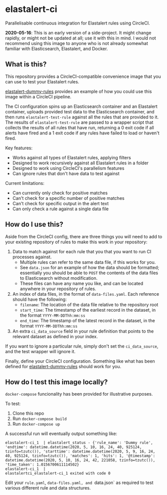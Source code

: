 # elastalert-ci

Parallelisable continuous integration for Elastalert rules using CircleCI.

**2020-05-16**: This is an early version of a side-project. It might change rapidly,
or might not be updated at all; use it with this in mind. I would not recommend
using this image to anyone who is not already somewhat familiar with Elasticsearch,
Elastalert, and Docker.

## What is this?

This repository provides a CircleCI-compatible convenience image that you can
use to test your Elastalert rules.

[elastalert-dummy-rules](https://github.com/ferozsalam/elastalert-dummy-rules)
provides an example of how you could use this image within a CircleCI pipeline.

The CI configuration spins up an Elasticsearch container and an Elastalert 
container, uploads provided test data to the Elasticsearch container, and then
runs `elastalert-test-rule` against all the rules that are provided to it.
The results of `elastalert-test-rule` are passed to a wrapper script that
collects the results of all rules that have run, returning a 0 exit code if all
alerts have fired and a 1 exit code if any rules have failed to load or haven't
fired.

Key features:

- Works against all types of Elastalert rules, applying filters
- Designed to work recursively against all Elastalert rules in a folder
- Designed to work using CircleCI's parallelism features
- Can ignore rules that don't have data to test against

Current limitations:

- Can currently only check for positive matches
- Can't check for a specific number of positive matches
- Can't check for specific output in the alert text
- Can only check a rule against a single data file

## How do I use this?

Aside from the CircleCI config, there are three things you
will need to add to your existing repository of rules to make this work in your
repository:

1. Data to match against for each rule that you that you want to run CI processes
against.
    - Multiple rules can refer to the same data file, if this works for you.
    - See `data.json` for an example of how the data should be formatted; essentially
      you should be able to `POST` the contents of the data files to Elasticsearch
      without modification.
    - These files can have any name you like, and can be located anywhere 
      in your repository of rules.
2. An index of data files, in the format of `data-files.yaml`. Each reference should have
   the following:
    - `filename`: The location of the data file relative to the repository root
    - `start_time`: The timestamp of the earliest record in the dataset, in the format `YYYY-MM-DDThh:mm:ss`
    - `end_time`: The timestamp of the latest record in the dataset, in the format `YYYY-MM-DDThh:mm:ss`
3. An extra `ci_data_source` field in your rule definition that points to the 
   relevant dataset as defined in your index.

If you want to ignore a particular rule, simply don't set the `ci_data_source`, and
the test wrapper will ignore it.

Finally, define your CircleCI configuration. Something like what has been defined for
[elastalert-dummy-rules][1] should work for you.

## How do I test this image locally?

`docker-compose` funcionality has been provided for illustrative purposes.

To test:

1. Clone this repo
2. Run `docker-compose build`
3. Run `docker-compose up`

A successful run will eventually output something like:

```
elastalert-ci_1  | elastalert_status - {'rule_name': 'Dummy rule', 'endtime': datetime.datetime(2020, 5, 10, 16, 24, 40, 925124, tzinfo=tzutc()), 'starttime': datetime.datetime(2020, 5, 9, 16, 24, 40, 925124, tzinfo=tzutc()), 'matches': 1, 'hits': 1, '@timestamp': datetime.datetime(2020, 5, 10, 16, 24, 42, 221058, tzinfo=tzutc()), 'time_taken': 1.0156700611114502}
elastalert-ci_1  |
elastalertci_elastalert-ci_1 exited with code 0
```

Edit your `rule.yaml`, `data-files.yaml, and `data.json` as required to test
various different rule and data structures.

[1]: https://github.com/ferozsalam/elastalert-dummy-rules/blob/master/.circleci/config.yml

